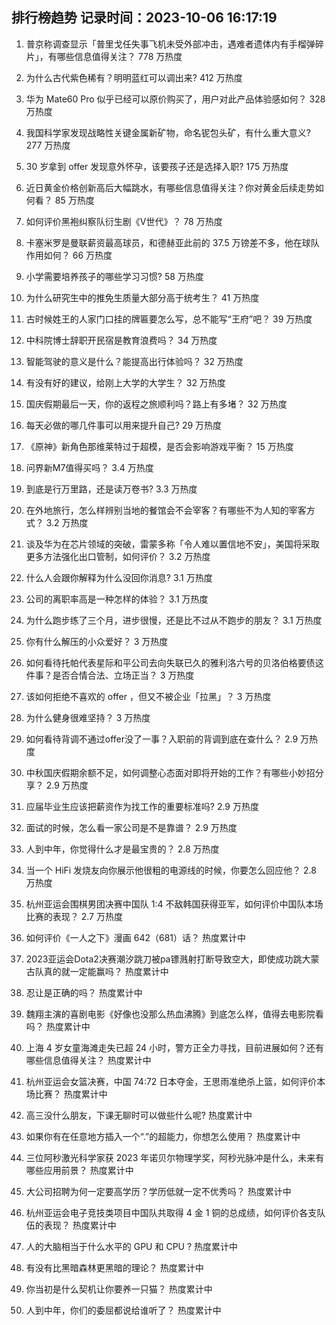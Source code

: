 
## 排行榜趋势 记录时间：2023-10-06 16:17:19
  
  1. 普京称调查显示「普里戈任失事飞机未受外部冲击，遇难者遗体内有手榴弹碎片」，有哪些信息值得关注？ 778 万热度
    
  2. 为什么古代紫色稀有？明明蓝红可以调出来? 412 万热度
    
  3. 华为 Mate60 Pro 似乎已经可以原价购买了，用户对此产品体验感如何？ 328 万热度
    
  4. 我国科学家发现战略性关键金属新矿物，命名铌包头矿，有什么重大意义? 277 万热度
    
  5. 30 岁拿到 offer 发现意外怀孕，该要孩子还是选择入职? 175 万热度
    
  6. 近日黄金价格创新高后大幅跳水，有哪些信息值得关注？你对黄金后续走势如何看？ 85 万热度
    
  7. 如何评价黑袍纠察队衍生剧《V世代》？ 78 万热度
    
  8. 卡塞米罗是曼联薪资最高球员，和德赫亚此前的 37.5 万镑差不多，他在球队作用如何？ 66 万热度
    
  9. 小学需要培养孩子的哪些学习习惯? 58 万热度
    
  10. 为什么研究生中的推免生质量大部分高于统考生？ 41 万热度
    
  11. 古时候姓王的人家门口挂的牌匾要怎么写，总不能写“王府”吧？ 39 万热度
    
  12. 中科院博士辞职开民宿是教育浪费吗？ 34 万热度
    
  13. 智能驾驶的意义是什么？能提高出行体验吗？ 32 万热度
    
  14. 有没有好的建议，给刚上大学的大学生？ 32 万热度
    
  15. 国庆假期最后一天，你的返程之旅顺利吗？路上有多堵？ 32 万热度
    
  16. 每天必做的哪几件事可以用来提升自己? 29 万热度
    
  17. 《原神》新角色那维莱特过于超模，是否会影响游戏平衡？ 15 万热度
    
  18. 问界新M7值得买吗？ 3.4 万热度
    
  19. 到底是行万里路，还是读万卷书? 3.3 万热度
    
  20. 在外地旅行，怎么样辨别当地的餐馆会不会宰客？有哪些不为人知的宰客方式？ 3.2 万热度
    
  21. 谈及华为在芯片领域的突破，雷蒙多称「令人难以置信地不安」，美国将采取更多方法强化出口管制，如何评价？ 3.2 万热度
    
  22. 什么人会跟你解释为什么没回你消息? 3.1 万热度
    
  23. 公司的离职率高是一种怎样的体验？ 3.1 万热度
    
  24. 为什么跑步练了三个月，进步很慢，还是比不过从不跑步的朋友？ 3.1 万热度
    
  25. 你有什么解压的小众爱好？ 3 万热度
    
  26. 如何看待托帕代表星际和平公司去向失联已久的雅利洛六号的贝洛伯格要债这件事？是否合情合法、立场正当？ 3 万热度
    
  27. 该如何拒绝不喜欢的 offer ，但又不被企业「拉黑」？ 3 万热度
    
  28. 为什么健身很难坚持？ 3 万热度
    
  29. 如何看待背调不通过offer没了一事？入职前的背调到底在查什么？ 2.9 万热度
    
  30. 中秋国庆假期余额不足，如何调整心态面对即将开始的工作？有哪些小妙招分享？ 2.9 万热度
    
  31. 应届毕业生应该把薪资作为找工作的重要标准吗? 2.9 万热度
    
  32. 面试的时候，怎么看一家公司是不是靠谱？ 2.9 万热度
    
  33. 人到中年，你觉得什么才是最宝贵的？ 2.8 万热度
    
  34. 当一个 HiFi 发烧友向你展示他很粗的电源线的时候，你要怎么回应他？ 2.8 万热度
    
  35. 杭州亚运会围棋男团决赛中国队 1:4 不敌韩国获得亚军，如何评价中国队本场比赛的表现？ 2.7 万热度
    
  36. 如何评价《一人之下》漫画 642（681）话？ 热度累计中
    
  37. 2023亚运会Dota2决赛潮汐跳刀被pa镖溅射打断导致空大，即使成功跳大蒙古队真的就一定能赢吗？ 热度累计中
    
  38. 忍让是正确的吗？ 热度累计中
    
  39. 魏翔主演的喜剧电影《好像也没那么热血沸腾》到底怎么样，值得去电影院看吗？ 热度累计中
    
  40. 上海 4 岁女童海滩走失已超 24 小时，警方正全力寻找，目前进展如何？还有哪些信息值得关注？ 热度累计中
    
  41. 杭州亚运会女篮决赛，中国 74:72 日本夺金，王思雨准绝杀上篮，如何评价本场比赛？ 热度累计中
    
  42. 高三没什么朋友，下课无聊时可以做些什么呢? 热度累计中
    
  43. 如果你有在任意地方插入一个“.”的超能力，你想怎么使用？ 热度累计中
    
  44. 三位阿秒激光科学家获 2023 年诺贝尔物理学奖，阿秒光脉冲是什么，未来有哪些应用前景？ 热度累计中
    
  45. 大公司招聘为何一定要高学历？学历低就一定不优秀吗？ 热度累计中
    
  46. 杭州亚运会电子竞技类项目中国队共取得 4 金 1 铜的总成绩，如何评价各支队伍的表现？ 热度累计中
    
  47. 人的大脑相当于什么水平的 GPU 和 CPU ? 热度累计中
    
  48. 有没有比黑暗森林更黑暗的理论？ 热度累计中
    
  49. 你当初是什么契机让你要养一只猫？ 热度累计中
    
  50. 人到中年，你们的委屈都说给谁听了？ 热度累计中
    